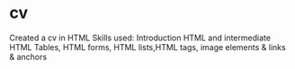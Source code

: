 # cv
Created a cv in HTML 
Skills used: Introduction HTML and intermediate HTML
Tables, HTML forms, HTML lists,HTML tags, image elements & links & anchors
